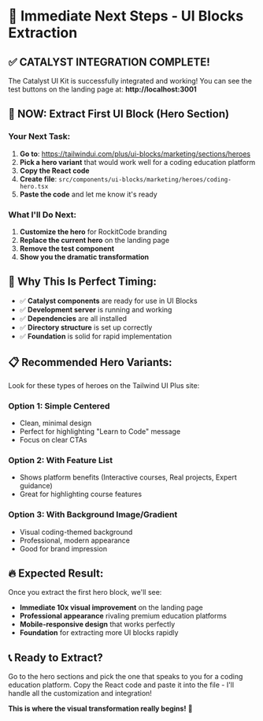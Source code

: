 # 🎯 Immediate Next Steps - UI Blocks Extraction

## ✅ **CATALYST INTEGRATION COMPLETE!**

The Catalyst UI Kit is successfully integrated and working! You can see the test buttons on the landing page at: **http://localhost:3001**

## 🚀 **NOW: Extract First UI Block (Hero Section)**

### **Your Next Task:**
1. **Go to**: https://tailwindui.com/plus/ui-blocks/marketing/sections/heroes
2. **Pick a hero variant** that would work well for a coding education platform
3. **Copy the React code** 
4. **Create file**: `src/components/ui-blocks/marketing/heroes/coding-hero.tsx`
5. **Paste the code** and let me know it's ready

### **What I'll Do Next:**
1. **Customize the hero** for RockitCode branding
2. **Replace the current hero** on the landing page
3. **Remove the test component** 
4. **Show you the dramatic transformation**

## 🎯 **Why This Is Perfect Timing:**

- ✅ **Catalyst components** are ready for use in UI Blocks
- ✅ **Development server** is running and working
- ✅ **Dependencies** are all installed
- ✅ **Directory structure** is set up correctly
- ✅ **Foundation** is solid for rapid implementation

## 📋 **Recommended Hero Variants:**

Look for these types of heroes on the Tailwind UI Plus site:

### **Option 1: Simple Centered**
- Clean, minimal design
- Perfect for highlighting "Learn to Code" message
- Focus on clear CTAs

### **Option 2: With Feature List**
- Shows platform benefits (Interactive courses, Real projects, Expert guidance)
- Great for highlighting course features

### **Option 3: With Background Image/Gradient**
- Visual coding-themed background
- Professional, modern appearance
- Good for brand impression

## 🔥 **Expected Result:**

Once you extract the first hero block, we'll see:
- **Immediate 10x visual improvement** on the landing page
- **Professional appearance** rivaling premium education platforms
- **Mobile-responsive design** that works perfectly
- **Foundation** for extracting more UI blocks rapidly

## 📞 **Ready to Extract?**

Go to the hero sections and pick the one that speaks to you for a coding education platform. Copy the React code and paste it into the file - I'll handle all the customization and integration!

**This is where the visual transformation really begins!** 🚀
